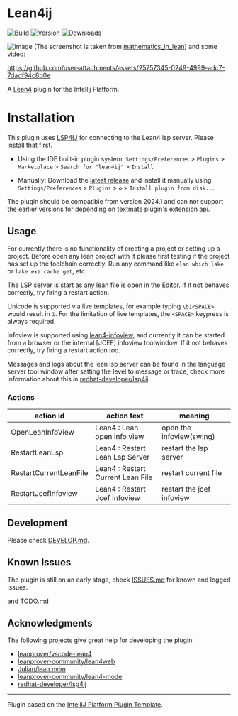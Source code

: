 # Lean4ij

![Build](https://github.com/onriv/lean4ij/workflows/Build/badge.svg)
[![Version](https://img.shields.io/jetbrains/plugin/v/25104.svg)](https://plugins.jetbrains.com/plugin/25104)
[![Downloads](https://img.shields.io/jetbrains/plugin/d/25104.svg)](https://plugins.jetbrains.com/plugin/25104)

![image](https://github.com/user-attachments/assets/4cca8ddd-f336-4f8c-b5f4-b16b9e725675)
(The screenshot is taken from [mathematics_in_lean](https://github.com/leanprover-community/mathematics_in_lean))
and some video:

https://github.com/user-attachments/assets/25757345-0249-4999-adc7-7dadf94c8b0e

<!-- Plugin description -->
A [Lean4](https://lean-lang.org/) plugin for the Intellij Platform.

# Installation

This plugin uses [LSP4IJ](https://github.com/redhat-developer/lsp4ij) for connecting to the Lean4 lsp server. Please install that first.

- Using the IDE built-in plugin system: `Settings/Preferences` > `Plugins` > `Marketplace` > `Search for "lean4ij"` >
  `Install`

- Manually: Download the [latest release](https://github.com/onriv/lean4ij/releases/latest) and install it manually using
  `Settings/Preferences` > `Plugins` > `⚙️` > `Install plugin from disk...`

The plugin should be compatible from version 2024.1 and can not support the earlier versions for depending on textmate plugin's extension api.
## Usage

For currently there is no functionality of creating a project or setting up a project. Before open any lean project with it please first testing if the project has set up the toolchain correctly. Run any command like `elan which lake` or `lake exe cache get`, etc.

The LSP server is start as any lean file is open in the Editor. If it not behaves correctly, try firing a restart action.

Unicode is supported via live templates, for example typing `\b1<SPACE>` would result in `𝟙`. For the limitation of live templates, the `<SPACE>` keypress is always required.

Infoview is supported using [lean4-infoview,](https://github.com/leanprover/vscode-lean4/tree/master/lean4-infoview) and currently it can be started from a browser or the internal [JCEF] infoview toolwindow. If it not behaves correctly, try firing a restart action too.

Messages and logs about the lean lsp server can be found in the language server tool window after setting the level to message or trace, check more information about this in [redhat-developer/lsp4ij](https://github.com/redhat-developer/lsp4ij).
### Actions

| action id              | action text                       | meaning                     |
|------------------------|-----------------------------------|-----------------------------|
| OpenLeanInfoView       | Lean4 : Lean open info view       | open the infoview(swing)    |
| RestartLeanLsp         | Lean4 : Restart Lean Lsp Server   | restart the  lsp server     |
| RestartCurrentLeanFile | Lean4 : Restart Current Lean File | restart current file        |
| RestartJcefInfoview    | Lean4 : Restart Jcef Infoview     | restart the jcef infoview   |

<!-- Plugin description end -->

## Development

Please check [DEVELOP.md](./DEVELOP.md).

## Known Issues

The plugin is still on an early stage, check [ISSUES.md](./ISSUES.md) for known and logged issues.

and [TODO.md](./TODO.md)
## Acknowledgments

The following projects give great help for developing the plugin:

- [leanprover/vscode-lean4](https://github.com/leanprover/vscode-lean4/tree/master/vscode-lean4)
- [leanprover-community/lean4web](https://github.com/leanprover-community/lean4web)
- [Julian/lean.nvim](https://github.com/Julian/lean.nvim)
- [leanprover-community/lean4-mode](https://github.com/leanprover-community/lean4-mode)
- [redhat-developer/lsp4ij](https://github.com/redhat-developer/lsp4ij)
---
Plugin based on the [IntelliJ Platform Plugin Template][template].

[template]: https://github.com/JetBrains/intellij-platform-plugin-template
[docs:plugin-description]: https://plugins.jetbrains.com/docs/intellij/plugin-user-experience.html#plugin-description-and-presentation
